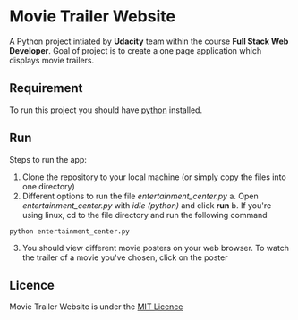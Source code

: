 # Movie Trailer Website

A Python project intiated by **Udacity** team within the course **Full Stack Web Developer**. 
Goal of project is to create a one page application which displays movie trailers.

## Requirement
To run this project you should have [python](https://www.python.org/downloads/) installed.

## Run
Steps to run the app:
1. Clone the repository to your local machine (or simply copy the files into one directory)
2. Different options to run the file *entertainment_center.py*
a. Open *entertainment_center.py* with *idle (python)* and click **run**
b. If you're using linux, cd to the file directory and run the following command 
``` 
python entertainment_center.py
```
3. You should view different movie posters on your web browser. To watch the trailer of a movie you've chosen, click on the poster

## Licence
Movie Trailer Website is under the [MIT Licence](https://choosealicense.com/licenses/mit/)

